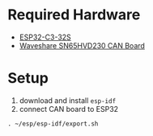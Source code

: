 # Required Hardware

- [ESP32-C3-32S](https://docs.ai-thinker.com/_media/esp32/docs/esp-c3-32s-kit-v1.0_specification.pdf)
- [Waveshare SN65HVD230 CAN Board](https://www.waveshare.com/sn65hvd230-can-board.htm)

# Setup

1. download and install `esp-idf`
2. connect CAN board to ESP32

`. ~/esp/esp-idf/export.sh`